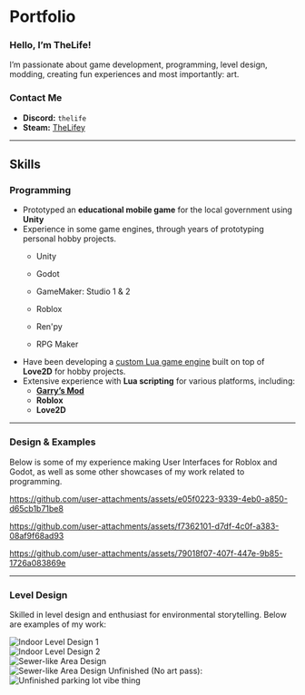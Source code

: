 # Portfolio

### Hello, I’m TheLife!  
I’m passionate about game development, programming, level design, modding, creating fun experiences and most importantly: art.

### Contact Me  
- **Discord:** `thelife`  
- **Steam:** [TheLifey](https://steamcommunity.com/id/TheLifey)

---

## **Skills**

### **Programming**  
- Prototyped an **educational mobile game** for the local government using **Unity**
- Experience in some game engines, through years of prototyping personal hobby projects.
  - Unity
  - Godot
  - GameMaker: Studio 1 & 2
  - Roblox
  - Ren'py

  - RPG Maker
- Have been developing a [custom Lua game engine](https://github.com/xthelifex/station-architect) built on top of **Love2D** for hobby projects.  
- Extensive experience with **Lua scripting** for various platforms, including:  
  - [**Garry’s Mod**](https://github.com/xthelifex/Refugees-Hl2RP)  
  - **Roblox**
  - **Love2D**

---

### **Design & Examples**
Below is some of my experience making User Interfaces for Roblox and Godot, as well as some other showcases of my work related to programming.

https://github.com/user-attachments/assets/e05f0223-9339-4eb0-a850-d65cb1b71be8

https://github.com/user-attachments/assets/f7362101-d7df-4c0f-a383-08af9f68ad93

https://github.com/user-attachments/assets/79018f07-407f-447e-9b85-1726a083869e

---

### **Level Design**  
Skilled in level design and enthusiast for environmental storytelling. Below are examples of my work:  

![Indoor Level Design 1](https://github.com/xTheLifex/xTheLifex/assets/24512655/0dde0547-857d-42e3-a1da-cebe674709d0)  
![Indoor Level Design 2](https://github.com/xTheLifex/xTheLifex/assets/24512655/5c6f4253-f32e-4037-b048-0d50d40ee57d)  
![Sewer-like Area Design](https://github.com/xTheLifex/xTheLifex/assets/24512655/72023ace-c586-4f98-8cbd-5af7591b9879)  
![Sewer-like Area Design](https://github.com/xTheLifex/xTheLifex/assets/24512655/a876c54c-4b66-4fc5-bb78-35a99751e4b1)
Unfinished (No art pass):
![Unfinished parking lot vibe thing](https://github.com/xTheLifex/xTheLifex/assets/24512655/56896e5e-d12a-456a-aae4-e70b09cfa4cb)  






